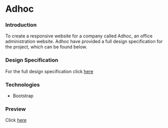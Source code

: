 # Adhoc

### Introduction
To create a responsive website for a company called Adhoc, an office administration website. Adhoc have provided a full design specification for the project, which can be found below.

### Design Specification
For the full design specification click [here](https://github.com/MartynM1982/Adhoc/blob/main/Images/adhoc%20design%20spec.png)



### Technologies
- Bootstrap

### Preview
Click [here](https://htmlpreview.github.io/?https://github.com/MartynM1982/Brown_Bears/blob/1ac0894718e29331f07b609dd55a2a46e1749bee/Brown_Bears.html)
